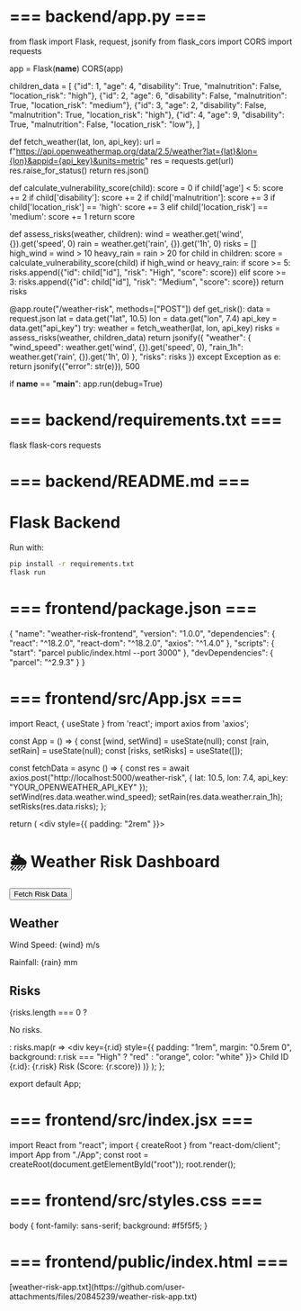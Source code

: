 

# === backend/app.py ===

from flask import Flask, request, jsonify
from flask_cors import CORS
import requests

app = Flask(__name__)
CORS(app)

children_data = [
    {"id": 1, "age": 4, "disability": True, "malnutrition": False, "location_risk": "high"},
    {"id": 2, "age": 6, "disability": False, "malnutrition": True, "location_risk": "medium"},
    {"id": 3, "age": 2, "disability": False, "malnutrition": True, "location_risk": "high"},
    {"id": 4, "age": 9, "disability": True, "malnutrition": False, "location_risk": "low"},
]

def fetch_weather(lat, lon, api_key):
    url = f"https://api.openweathermap.org/data/2.5/weather?lat={lat}&lon={lon}&appid={api_key}&units=metric"
    res = requests.get(url)
    res.raise_for_status()
    return res.json()

def calculate_vulnerability_score(child):
    score = 0
    if child['age'] < 5: score += 2
    if child['disability']: score += 2
    if child['malnutrition']: score += 3
    if child['location_risk'] == 'high': score += 3
    elif child['location_risk'] == 'medium': score += 1
    return score

def assess_risks(weather, children):
    wind = weather.get('wind', {}).get('speed', 0)
    rain = weather.get('rain', {}).get('1h', 0)
    risks = []
    high_wind = wind > 10
    heavy_rain = rain > 20
    for child in children:
        score = calculate_vulnerability_score(child)
        if high_wind or heavy_rain:
            if score >= 5:
                risks.append({"id": child["id"], "risk": "High", "score": score})
            elif score >= 3:
                risks.append({"id": child["id"], "risk": "Medium", "score": score})
    return risks

@app.route("/weather-risk", methods=["POST"])
def get_risk():
    data = request.json
    lat = data.get("lat", 10.5)
    lon = data.get("lon", 7.4)
    api_key = data.get("api_key")
    try:
        weather = fetch_weather(lat, lon, api_key)
        risks = assess_risks(weather, children_data)
        return jsonify({
            "weather": {
                "wind_speed": weather.get('wind', {}).get('speed', 0),
                "rain_1h": weather.get('rain', {}).get('1h', 0)
            },
            "risks": risks
        })
    except Exception as e:
        return jsonify({"error": str(e)}), 500

if __name__ == "__main__":
    app.run(debug=True)


# === backend/requirements.txt ===
flask
flask-cors
requests


# === backend/README.md ===
# Flask Backend

Run with:
```bash
pip install -r requirements.txt
flask run
```

# === frontend/package.json ===

{
  "name": "weather-risk-frontend",
  "version": "1.0.0",
  "dependencies": {
    "react": "^18.2.0",
    "react-dom": "^18.2.0",
    "axios": "^1.4.0"
  },
  "scripts": {
    "start": "parcel public/index.html --port 3000"
  },
  "devDependencies": {
    "parcel": "^2.9.3"
  }
}


# === frontend/src/App.jsx ===

import React, { useState } from 'react';
import axios from 'axios';

const App = () => {
  const [wind, setWind] = useState(null);
  const [rain, setRain] = useState(null);
  const [risks, setRisks] = useState([]);

  const fetchData = async () => {
    const res = await axios.post("http://localhost:5000/weather-risk", {
      lat: 10.5,
      lon: 7.4,
      api_key: "YOUR_OPENWEATHER_API_KEY"
    });
    setWind(res.data.weather.wind_speed);
    setRain(res.data.weather.rain_1h);
    setRisks(res.data.risks);
  };

  return (
    <div style={{ padding: "2rem" }}>
      <h1>🌦️ Weather Risk Dashboard</h1>
      <button onClick={fetchData}>Fetch Risk Data</button>
      <h2>Weather</h2>
      <p>Wind Speed: {wind} m/s</p>
      <p>Rainfall: {rain} mm</p>
      <h2>Risks</h2>
      {risks.length === 0 ? <p>No risks.</p> : risks.map(r =>
        <div key={r.id} style={{
          padding: "1rem", margin: "0.5rem 0",
          background: r.risk === "High" ? "red" : "orange",
          color: "white"
        }}>
          Child ID {r.id}: {r.risk} Risk (Score: {r.score})
        </div>
      )}
    </div>
  );
};

export default App;


# === frontend/src/index.jsx ===

import React from "react";
import { createRoot } from "react-dom/client";
import App from "./App";
const root = createRoot(document.getElementById("root"));
root.render(<App />);


# === frontend/src/styles.css ===
body { font-family: sans-serif; background: #f5f5f5; }

# === frontend/public/index.html ===

<!DOCTYPE html>
<html lang="en">
<head>
  <meta charset="UTF-8" />
  <title>Weather Risk Dashboard</title>
</head>
<body>
  <div id="root"></div>
</body>
</html>[weather-risk-app.txt](https://github.com/user-attachments/files/20845239/weather-risk-app.txt)
